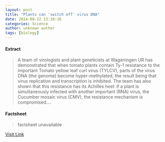 ```yaml
---
layout: post
title: "Plants can 'switch off' virus DNA"
date: 2014-08-22 13:10:16
categories: Science
author: unknown author
tags: [biology]
---
```



#### Extract
>A team of virologists and plant geneticists at Wageningen UR has demonstrated that when tomato plants contain Ty-1 resistance to the important Tomato yellow leaf curl virus (TYLCV), parts of the virus DNA (the genome) become hyper-methylated, the result being that virus replication and transcription is inhibited. The team has also shown that this resistance has its Achilles heel: if a plant is simultaneously infected with another important (RNA) virus, the Cucumber mosaic virus (CMV), the resistance mechanism is compromised....

#### Factsheet
>factsheet unavailable

[Visit Link](http://phys.org/news327915896.html)


